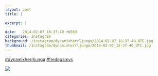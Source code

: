 ```yaml
---
layout: post
title: |
  
excerpt: |
   
date:   2014-02-07 18:37:40 +0000
categories: instagram
background: /instagram/dynamixherrljunga/2014-02-07_18-37-40_UTC.jpg
thumbnail: /instagram/dynamixherrljunga/2014-02-07_18-37-40_UTC.jpg
---
```

[#dynamixherrljunga](https://www.instagram.com/explore/tags/dynamixherrljunga/) [#fredagsmys](https://www.instagram.com/explore/tags/fredagsmys/)



<img src='/www-dynamix-herrljunga/instagram/dynamixherrljunga/2014-02-07_18-37-40_UTC.jpg' class='img-fluid' />

